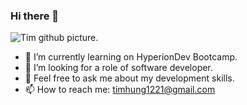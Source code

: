 ### Hi there 👋

<picture>
  <source media="(prefers-color-scheme: light)" srcset="https://github.com/timhung1221/imges/blob/main/for-git-hub-pic.png">
  <img alt="Tim github picture."https://github.com/timhung1221/imges/blob/main/for-git-hub-pic.png">
</picture>
                                                                                               
                                                                                               
- 🌱 I’m currently learning on HyperionDev Bootcamp.
- 🤔 I’m looking for a role of software developer.
- 💬 Feel free to ask me about my development skills.
- 📫 How to reach me: timhung1221@gmail.com
                                                                                               
                                                                                               
<!--
**timhung1221/timhung1221** is a ✨ _special_ ✨ repository because its `README.md` (this file) appears on your GitHub profile.

Here are some ideas to get you started:

- 🔭 I’m currently working on ...
- 🌱 I’m currently learning ...
- 👯 I’m looking to collaborate on ...
- 🤔 I’m looking for help with ...
- 💬 Ask me about ...
- 📫 How to reach me: ...
- 😄 Pronouns: ...
- ⚡ Fun fact: ...
-->
